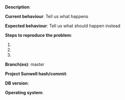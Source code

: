 **Description**:

**Current behaviour**: Tell us what happens

**Expected behaviour**: Tell us what should happen instead

**Steps to reproduce the problem**:

1. 
2. 
3. 

**Branch(es)**: master

**Project Sunwell hash/commit**:

**DB version**:

**Operating system**:


[//]: # (This template is for problem reports, for other type of reports edit it accordingly)
[//]: # (If this is a crash report, include the crashlog with https://gist.github.com/)